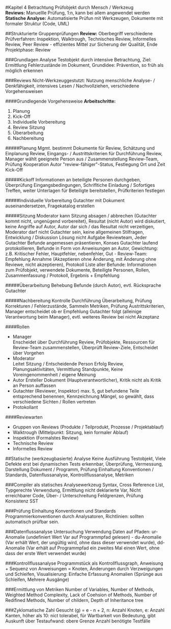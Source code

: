 #Kapitel 4
Betrachtung Prüfobjekt durch Mensch / Werkzeug  
**Reviews:** Manuellle Prüfung, 1:n, kann bei allem angewendet werden  
**Statische Analyse:** Automatisierte Prüfun mit Werkzeugen, Dokumente mit formaler Struktur (Code, UML)

##Strukturierte Gruppenprüfungen
**Review:** Oberbegriff verschiedene Prüfverfahren: Inspektion, Walktrough, Technisches Review, Informelles Review, Peer Review - effizientes Mittel zur Sicherung der Qualität, Ende Projektphase: Review

###Grundlagen
Analyse Testobjekt durch intensive Betrachtung, Ziel: Ermittlung Fehlerzustände im Dokument, Grundidee: Prävention, so früh als möglich erkennen

###Reviews
Nicht-Werkzeuggestutzt: Nutzung menschliche Analyse- / Denkfähigkeit, intensives Lesen / Nachvollziehen, verschiedene Vorgehensweisen

####Grundlegende Vorgehensweise
**Arbeitschritte:**
  1.  Planung
  2.  Kick-Off
  3.  Individuelle Vorbereitung
  4.  Review Sitzung
  5.  Überarbeitung
  6.  Nachbereitung

#####Planung
Mgmt. bestimmt Dokumente für Review, Schätzung und Einplanung Review, Eingangs- / Austrittskriterien für Durchführung Review, Manager wählt geeignete Person aus / Zusammenstellung Review-Team, Prüfung Kooperation Autor "review-fähiger"-Status, Festlegung Ort und Zeit Kick-Off

#####Kickoff
Informationen an beteiligte Personen durchgeben, Überprüfung Eingangsbedingungen, Schrifltiche Einladung / Sofortiges Treffen, weiter Unterlagen für Beteiligte bereitstellen, Prüfkriterien festlegen

#####Individuelle Vorbereitung
Gutachter mit Dokument auseinandersetzen, Fragekatalog erstellen

#####Sitzung
Moderator kann Sitzung absagen / abbrechen (Gutachter kommt nicht, ungenügend vorbereitet), Resultat (nicht Autor) wird diskutiert, keine Angriffe auf Autor, Autor dar sich / das Resultat nicht verzeitigen, Moderator darf nicht Gutachter sein, keine allgemeinen Stilfragen, Entwicklung / Diskussion Lösung nicht Aufgabe Reviewteam, Jeder Gutachter Befunde angemessen präsentieren, Konses Gutachter laufend protokollieren, Befunde in Form von Anweisungen an Autor, Gewichtung: z.B. Kritischer Fehler, Hauptfehler, nebenfehler, Gut - Review-Team: Empfehlung Annahme (Akzeptieren ohne Änderung, mit Änderung ohne Reviewe, nicht akzeptieren), Protokoll Liste aller Befunde: Informationen zum Prüfobjekt, verwendete Dokumente, Beteiligte Personen, Rollen, Zusammenfassung / Protokoll, Ergebnis + Empfehlung

#####Überarbeitung
Behebung Befunde (durch Autor), evtl. Rücksprache Gutachter

#####Nachbereitung
Kontrolle Durchführung Überarbeitung, Prüfung Korrekturen / Fehlerzustände, Sammeln Metriken, Prüfung Austrittskriterien, Manager entscheidet ob er Empfehlung Gutachter folgt (alleinige Verantwortung beim Manager), evtl. weiteres Review bei nicht Akzeptanz

####Rollen
  * Manager  
    Enscheidet über Durchführung Review, Prüfobjekte, Ressourcen für Review-Team zusammenstellen, Überprüft Review-Ziele, Entscheidet über Vorgehen
  * Moderator  
    Leitet Sitzung / Entscheidende Person Erfolg Review, Planungsaktivitäten, Vermittlung Standpunkte, Keine Voreingenommenheit / eigene Meinung
  * Autor
    Ersteller Dokument (Hauptverantwortlicher), Kritik nicht als Kritik an Person auffassen
  * Gutachter (Reviewer, Inspektor)
    max. 5, gut befundene Teile entsprechend benennen, Kennzeichnung Mängel, so gewählt, dass verschiedene Sichten / Rollen vertreten
  * Protokollant

####Reviewarten
  * Gruppen von Reviews (Produkte / Teilprodukt, Prozesse / Projektablauf)
  * Walktrough (Mittelpunkt: Sitzung, kein formaler Ablauf)
  * Inspektion (Formalstes Review)
  * Technische Review
  * Informelles Review

##Statische (werkzeugbasierte) Analyse
Keine Ausführung Testobjekt, Viele Defekte erst bei dynamischen Tests erkennbar, Überprüfung, Vermessung, Darstellung Dokument / Programm, Prüfung Einhaltung Konventionen / Standards, Datenflussanalyse, Kontrollflussanalyse, Metriken

###Compiler als statisches Analysewerkzeug
Syntax, Cross Reference List, Typgerechte Verwendung, Ermittlung nicht deklarierte Var, Nicht erreichbarer Code, Über- / Unterschreitung Feldgrenzen, Prüfung Konsistenz SST

###Prüfung Einhaltung Konventionen und Standards
Programmierkonventionen durch Analysatoren, Richtlinien: sollten automatisch prüfbar sein.

###Datenflussanalyse
Untersuchung Verwendung Daten auf Pfaden: ur-Anomalie (undefiniert Wert Var auf Programmpfad gelesen) - du-Anomalie (Var erhält Wert, der ungültig wird, ohne dass dieser verwendet wurde), dd-Anomalie (Var erhält auf Programmpfad ein zweites Mal einen Wert, ohne dass der erste Wert verwendet wurde)

###Kontrollflussanalyse
Programmstück als Kontrollflussgraph, Anweisung + Sequenz von Anweisungen = Knoten, Änderungen durch Verzweigungen und Schleifen, Visualisierung: Einfache Erfassung Anomalien (Sprünge aus Schleifen, Mehrere Ausgänge)

###Ermittlung von Metriken
Number of Variables, Number of Methods, Weighted Method Complexity, Lack of Coehsion of Methods, Number of Redifined Methods, Number of childern, Depth of Inheritance tree

###Zyklomatische Zahl
Gesucht (g) = e - n + 2, n: Anzahl Knoten, e: Anzahl Kanten, höher als 10: nict tolerabel, für Wartbarkeit von Bedeutung, gibt Auskunft über Testaufwand: obere Grenze Anzahl benötigte Testfälle
